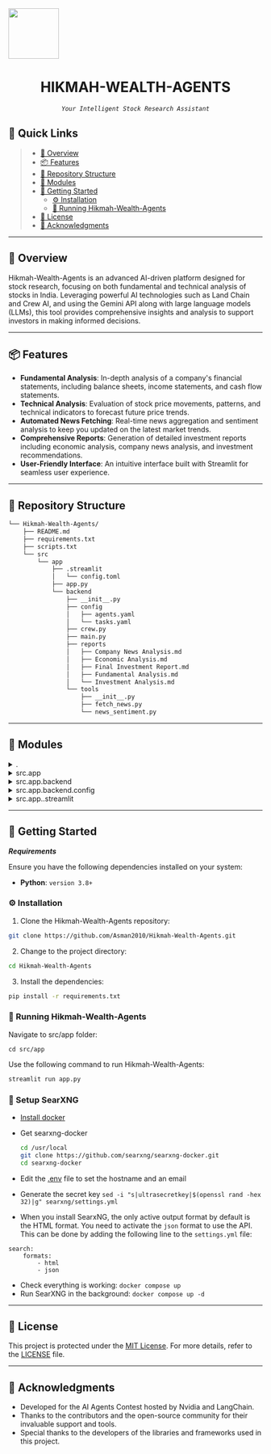 <img src="🤖" width="100" />
<p align="center">
    <h1 align="center">HIKMAH-WEALTH-AGENTS</h1>
</p>
<p align="center">
    <em><code>Your Intelligent Stock Research Assistant</code></em>

## 🔗 Quick Links

> - [📍 Overview](#-overview)
> - [📦 Features](#-features)
> - [📂 Repository Structure](#-repository-structure)
> - [🧩 Modules](#-modules)
> - [🚀 Getting Started](#-getting-started)
>   - [⚙️ Installation](#️-installation)
>   - [🤖 Running Hikmah-Wealth-Agents](#-running-Hikmah-Wealth-Agents)
> - [📄 License](#-license)
> - [👏 Acknowledgments](#-acknowledgments)

---

## 📍 Overview

Hikmah-Wealth-Agents is an advanced AI-driven platform designed for stock research, focusing on both fundamental and technical analysis of stocks in India. Leveraging powerful AI technologies such as Land Chain and Crew AI, and using the Gemini API along with large language models (LLMs), this tool provides comprehensive insights and analysis to support investors in making informed decisions.

---

## 📦 Features

- **Fundamental Analysis**: In-depth analysis of a company's financial statements, including balance sheets, income statements, and cash flow statements.
- **Technical Analysis**: Evaluation of stock price movements, patterns, and technical indicators to forecast future price trends.
- **Automated News Fetching**: Real-time news aggregation and sentiment analysis to keep you updated on the latest market trends.
- **Comprehensive Reports**: Generation of detailed investment reports including economic analysis, company news analysis, and investment recommendations.
- **User-Friendly Interface**: An intuitive interface built with Streamlit for seamless user experience.

---

## 📂 Repository Structure

```sh
└── Hikmah-Wealth-Agents/
    ├── README.md
    ├── requirements.txt
    ├── scripts.txt
    └── src
        └── app
            ├── .streamlit
            │   └── config.toml
            ├── app.py
            └── backend
                ├── __init__.py
                ├── config
                │   ├── agents.yaml
                │   └── tasks.yaml
                ├── crew.py
                ├── main.py
                ├── reports
                │   ├── Company News Analysis.md
                │   ├── Economic Analysis.md
                │   ├── Final Investment Report.md
                │   ├── Fundamental Analysis.md
                │   └── Investment Analysis.md
                └── tools
                    ├── __init__.py
                    ├── fetch_news.py
                    └── news_sentiment.py
```

---

## 🧩 Modules

<details closed><summary>.</summary>

| File                                                                                                   | Summary                                                       |
| ---                                                                                                    | ---                                                           |
| [scripts.txt](https://github.com/Asman2010/Hikmah-Wealth-Agents.git/blob/master/scripts.txt)           | Contains script references for various automation tasks.      |
| [requirements.txt](https://github.com/Asman2010/Hikmah-Wealth-Agents.git/blob/master/requirements.txt) | Lists the Python dependencies required for the project.       |

</details>

<details closed><summary>src.app</summary>

| File                                                                                       | Summary                                      |
| ---                                                                                        | ---                                          |
| [app.py](https://github.com/Asman2010/Hikmah-Wealth-Agents.git/blob/master/src/app/app.py) | Main application file for the Streamlit app. |

</details>

<details closed><summary>src.app.backend</summary>

| File                                                                                                 | Summary                                                      |
| ---                                                                                                  | ---                                                          |
| [main.py](https://github.com/Asman2010/Hikmah-Wealth-Agents.git/blob/master/src/app/backend/main.py) | Entry point for the backend operations.                      |
| [crew.py](https://github.com/Asman2010/Hikmah-Wealth-Agents.git/blob/master/src/app/backend/crew.py) | Manages the Crew AI functionalities and integrations.        |

</details>

<details closed><summary>src.app.backend.config</summary>

| File                                                                                                                | Summary                                          |
| ---                                                                                                                 | ---                                              |
| [tasks.yaml](https://github.com/Asman2010/Hikmah-Wealth-Agents.git/blob/master/src/app/backend/config/tasks.yaml)   | Configuration for various analysis tasks.        |
| [agents.yaml](https://github.com/Asman2010/Hikmah-Wealth-Agents.git/blob/master/src/app/backend/config/agents.yaml) | Configuration for AI agents and their behaviors. |

</details>

<details closed><summary>src.app..streamlit</summary>

| File                                                                                                            | Summary                                |
| ---                                                                                                             | ---                                    |
| [config.toml](https://github.com/Asman2010/Hikmah-Wealth-Agents.git

/blob/master/src/app/.streamlit/config.toml) | Configuration file for Streamlit setup.|

</details>

---

## 🚀 Getting Started

***Requirements***

Ensure you have the following dependencies installed on your system:

* **Python**: `version 3.8+`

### ⚙️ Installation

1. Clone the Hikmah-Wealth-Agents repository:

```sh
git clone https://github.com/Asman2010/Hikmah-Wealth-Agents.git
```

2. Change to the project directory:

```sh
cd Hikmah-Wealth-Agents
```

3. Install the dependencies:

```sh
pip install -r requirements.txt
```

### 🤖 Running Hikmah-Wealth-Agents

Navigate to src/app folder:

```
cd src/app
```

Use the following command to run Hikmah-Wealth-Agents:

```sh
streamlit run app.py
```

### 🛜 Setup SearXNG

- [Install docker](https://docs.docker.com/install/ "https://docs.docker.com/install/")
- Get searxng-docker
    
    ```sh
    cd /usr/local
    git clone https://github.com/searxng/searxng-docker.git
    cd searxng-docker
    ```
    
- Edit the [.env](https://github.com/searxng/searxng-docker/blob/master/.env "https://github.com/searxng/searxng-docker/blob/master/.env") file to set the hostname and an email
- Generate the secret key `sed -i "s|ultrasecretkey|$(openssl rand -hex 32)|g" searxng/settings.yml`
- When you install SearxNG, the only active output format by default is the HTML format. You need to activate the `json` format to use the API. This can be done by adding the following line to the `settings.yml` file:

```
search:   
	formats:      
		- html       
		- json
```
- Check everything is working: `docker compose up`
- Run SearXNG in the background: `docker compose up -d`

---

## 📄 License

This project is protected under the [MIT License](https://choosealicense.com/licenses/mit/). For more details, refer to the [LICENSE](https://github.com/Asman2010/Hikmah-Wealth-Agents/blob/main/LICENSE) file.

---

## 👏 Acknowledgments

- Developed for the AI Agents Contest hosted by Nvidia and LangChain.
- Thanks to the contributors and the open-source community for their invaluable support and tools.
- Special thanks to the developers of the libraries and frameworks used in this project.
